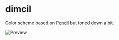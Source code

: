 # dimcil

Color scheme based on [Pencil](https://github.com/reedes/vim-colors-pencil) but toned down a bit.

![Preview](https://s3.brnbw.com/Screen-Shot-2016-08-31-21-49-22.png)
